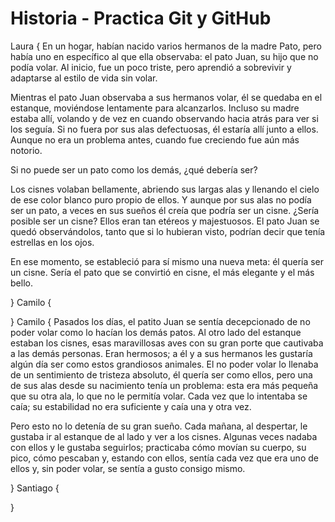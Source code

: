 # Historia - Practica Git y GitHub
Laura
{ En un hogar, habían nacido varios hermanos de la madre Pato, pero había uno en específico al que ella observaba: el pato Juan, su hijo que no podía volar. Al inicio, fue un poco triste, pero aprendió a sobrevivir y adaptarse al estilo de vida sin volar.

Mientras el pato Juan observaba a sus hermanos volar, él se quedaba en el estanque, moviéndose lentamente para alcanzarlos. Incluso su madre estaba allí, volando y de vez en cuando observando hacia atrás para ver si los seguía. Si no fuera por sus alas defectuosas, él estaría allí junto a ellos. Aunque no era un problema antes, cuando fue creciendo fue aún más notorio.

Si no puede ser un pato como los demás, ¿qué debería ser?

Los cisnes volaban bellamente, abriendo sus largas alas y llenando el cielo de ese color blanco puro propio de ellos. Y aunque por sus alas no podía ser un pato, a veces en sus sueños él creía que podría ser un cisne. ¿Sería posible ser un cisne? Ellos eran tan etéreos y majestuosos. El pato Juan se quedó observándolos, tanto que si lo hubieran visto, podrían decir que tenía estrellas en los ojos.

En ese momento, se estableció para sí mismo una nueva meta: él quería ser un cisne. Sería el pato que se convirtió en cisne, el más elegante y el más bello.


}
Camilo
{






}
Camilo
{ Pasados los días, el patito Juan se sentía decepcionado de no poder volar como lo hacían los demás patos. Al otro lado del estanque estaban los cisnes, esas maravillosas aves con su gran porte que cautivaba a las demás personas. Eran hermosos; a él y a sus hermanos les gustaría algún día ser como estos grandiosos animales. El no poder volar lo llenaba de un sentimiento de tristeza absoluto, él quería ser como ellos, pero una de sus alas desde su nacimiento tenía un problema: esta era más pequeña que su otra ala, lo que no le permitía volar. Cada vez que lo intentaba se caía; su estabilidad no era suficiente y caía una y otra vez.

Pero esto no lo detenía de su gran sueño. Cada mañana, al despertar, le gustaba ir al estanque de al lado y ver a los cisnes. Algunas veces nadaba con ellos y le gustaba seguirlos; practicaba cómo movían su cuerpo, su pico, cómo pescaban y, estando con ellos, sentía cada vez que era uno de ellos y, sin poder volar, se sentía a gusto consigo mismo.

}
Santiago
{






}